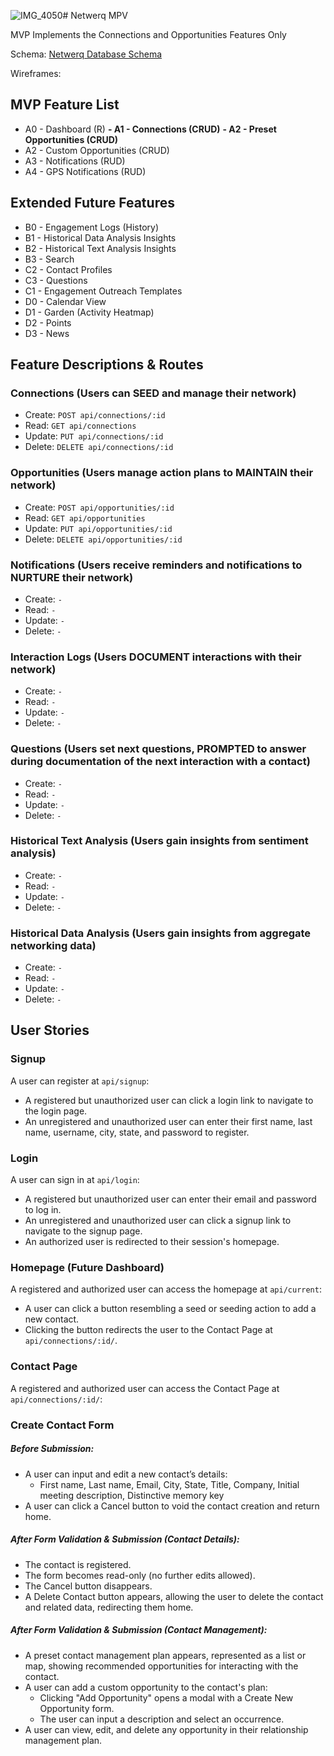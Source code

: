 ![IMG_4050](https://github.com/user-attachments/assets/a40a23e2-1eb2-4481-b19f-466613569097)# Netwerq MPV

MVP Implements the Connections and Opportunities Features Only

Schema: [Netwerq Database Schema](https://dbdiagram.io/d/Netwerq-67b8c162263d6cf9a007a6ba)

Wireframes: 


## MVP Feature List
- A0 - Dashboard (R)
**- A1 - Connections (CRUD)**
**- A2 - Preset Opportunities (CRUD)**
- A2 - Custom Opportunities (CRUD)  
- A3 - Notifications (RUD)  
- A4 - GPS Notifications (RUD)  

## Extended Future Features
- B0 - Engagement Logs (History)
- B1 - Historical Data Analysis Insights
- B2 - Historical Text Analysis Insights
- B3 - Search
- C2 - Contact Profiles
- C3 - Questions
- C1 - Engagement Outreach Templates
- D0 - Calendar View
- D1 - Garden (Activity Heatmap)
- D2 - Points
- D3 - News

## Feature Descriptions & Routes
### Connections (Users can SEED and manage their network)
- Create: `POST api/connections/:id`
- Read: `GET api/connections`
- Update: `PUT api/connections/:id`
- Delete: `DELETE api/connections/:id`

### Opportunities (Users manage action plans to MAINTAIN their network)
- Create: `POST api/opportunities/:id`
- Read: `GET api/opportunities`
- Update: `PUT api/opportunities/:id`
- Delete: `DELETE api/opportunities/:id`

### Notifications (Users receive reminders and notifications to NURTURE their network)
- Create: `-`
- Read: `-`
- Update: `-`
- Delete: `-`

### Interaction Logs (Users DOCUMENT interactions with their network)
- Create: `-`
- Read: `-`
- Update: `-`
- Delete: `-`

### Questions (Users set next questions, PROMPTED to answer during documentation of the next interaction with a contact)
- Create: `-`
- Read: `-`
- Update: `-`
- Delete: `-`

### Historical Text Analysis (Users gain insights from sentiment analysis)
- Create: `-`
- Read: `-`
- Update: `-`
- Delete: `-`

### Historical Data Analysis (Users gain insights from aggregate networking data)
- Create: `-`
- Read: `-`
- Update: `-`
- Delete: `-`

## User Stories

### Signup
A user can register at `api/signup`:
- A registered but unauthorized user can click a login link to navigate to the login page.
- An unregistered and unauthorized user can enter their first name, last name, username, city, state, and password to register.

### Login
A user can sign in at `api/login`:
- A registered but unauthorized user can enter their email and password to log in.
- An unregistered and unauthorized user can click a signup link to navigate to the signup page.
- An authorized user is redirected to their session's homepage.

### Homepage (Future Dashboard)
A registered and authorized user can access the homepage at `api/current`:
- A user can click a button resembling a seed or seeding action to add a new contact.
- Clicking the button redirects the user to the Contact Page at `api/connections/:id/`.

### Contact Page
A registered and authorized user can access the Contact Page at `api/connections/:id/`:

### Create Contact Form

##### Before Submission:
- A user can input and edit a new contact’s details:
  - First name, Last name, Email, City, State, Title, Company, Initial meeting description, Distinctive memory key
- A user can click a Cancel button to void the contact creation and return home.

##### After Form Validation & Submission (Contact Details):
- The contact is registered.
- The form becomes read-only (no further edits allowed).
- The Cancel button disappears.
- A Delete Contact button appears, allowing the user to delete the contact and related data, redirecting them home.

##### After Form Validation & Submission (Contact Management):
- A preset contact management plan appears, represented as a list or map, showing recommended opportunities for interacting with the contact.
- A user can add a custom opportunity to the contact's plan:
  - Clicking "Add Opportunity" opens a modal with a Create New Opportunity form.
  - The user can input a description and select an occurrence.
- A user can view, edit, and delete any opportunity in their relationship management plan.
